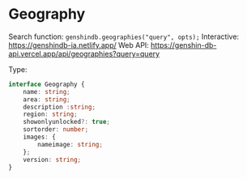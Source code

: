 # Geography

Search function: `genshindb.geographies("query", opts);`
Interactive: https://genshindb-ia.netlify.app/
Web API: https://genshin-db-api.vercel.app/api/geographies?query=query

Type:
```ts
interface Geography {
	name: string;
	area: string;
	description :string;
	region: string;
	showonlyunlocked?: true;
	sortorder: number;
	images: {
		nameimage: string;
	};
	version: string;
}```
